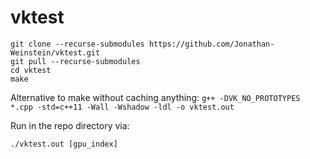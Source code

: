 # vktest

```
git clone --recurse-submodules https://github.com/Jonathan-Weinstein/vktest.git
git pull --recurse-submodules
cd vktest
make
```

Alternative to make without caching anything:
`g++ -DVK_NO_PROTOTYPES  *.cpp -std=c++11 -Wall -Wshadow -ldl -o vktest.out`

Run in the repo directory via:

`./vktest.out [gpu_index]`
